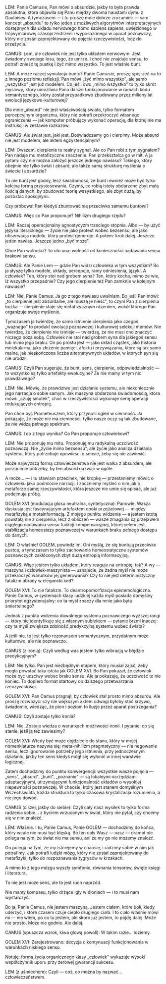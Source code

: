 LEM:
Panie Camusie, Pan mówi o absurdzie, jakby to była prawda absolutna, która objawiła się Panu między dwoma haustami dymu z Gauloises. A tymczasem — i tu proszę mnie dobrze zrozumieć — sam koncept „absurdu" to tylko jeden z możliwych algorytmów interpretacyjnych dostępnych dla układu nerwowego homo sapiens sapiens, uwięzionego w trójwymiarowej czasoprzestrzeni i wyposażonego w aparat poznawczy, który nie został zaprojektowany do pojęcia rzeczywistości, lecz do przeżycia.

CAMUS:
Lem, ale człowiek nie jest tylko układem nerwowym. Jest świadomy swojego losu, tego, że umrze. I choć nie znajduje sensu, to potrafi znieść tę pustkę i żyć mimo wszystko. To jest właśnie bunt.

LEM:
A może raczej symulacja buntu? Panie Camusie, proszę spojrzeć na to z innego poziomu refleksji. Pan mówi „żyć mimo wszystko", ale samo „wszystko" jest już modelem. Co jeśli owo „mimo wszystko" to tylko skrót myślowy, który umożliwia Panu dalsze funkcjonowanie w ramach kodu semantycznego, który został przypadkowo zbudowany przez miliony lat ewolucji językowo-kulturowej?

Dla mnie „absurd" nie jest właściwością świata, tylko formatem percepcyjnym organizmu, który nie potrafi przekroczyć własnego ograniczenia — jak komputer próbujący wykonać operację, dla której nie ma instrukcji w zestawie rozkazów.

CAMUS:
Ale świat jest, jaki jest. Doświadczamy go i cierpimy. Może absurd nie jest modelem, ale aktem egzystencjalnym?

LEM:
Owszem, cierpienie to realny sygnał. Ale co Pan robi z tym sygnałem? Pan nadaje mu metafizyczne znaczenie. Pan przekształca go w mit. A ja pytam: czy nie można założyć jeszcze jednego nawiasu? Takiego, który obejmie nie tylko świat i absurd, ale także samą strukturę myślenia o świecie i absurdzie?

To nie bunt jest godny, lecz świadomość, że bunt również może być tylko kolejną formą przystosowania. Czymś, co robią istoty obdarzone zbyt małą ilością danych, by zbudować teorię wszystkiego, ale zbyt dużą, by pozostać spokojnymi.

Czy próbował Pan kiedyś zbuntować się przeciwko samemu buntowi?

CAMUS:
Więc co Pan proponuje? Nihilizm drugiego rzędu?

LEM:
Raczej operacjonalny agnostycyzm trzeciego stopnia. Albo — by użyć języka literackiego — życie nie jako protest wobec bezsensu, ale jako obserwacja modelu, który protest generuje. A potem: krok dalej. Jeszcze jeden nawias. Jeszcze jedno „być może".

Chce Pan wolności? To oto ona: wolność od konieczności nadawania sensu brakowi sensu.

CAMUS:
Ale Panie Lem — gdzie Pan widzi człowieka w tym wszystkim? Bo ja słyszę tylko modele, układy, percepcje, ramy odniesienia, języki. A człowiek? Ten, który stoi nad grobem syna? Ten, który kocha, mimo że wie, iż wszystko przepadnie? Czy jego cierpienie też Pan zamknie w kolejnym nawiasie?

LEM:
Nie, Panie Camus. Ja go z tego nawiasu uwalniam. Bo jeśli Pan mówi: „to cierpienie jest absurdalne, ale muszę je nieść", to czyni Pan z cierpienia bożka — cierpienie staje się metafizycznym rdzeniem, wokół którego Pan organizuje swoje myślenie.

Tymczasem ja twierdzę, że samo istnienie cierpienia jako czegoś „ważnego" to produkt ewolucji poznawczej i kulturowej selekcji memów. Nie twierdzę, że cierpienie nie istnieje — twierdzę, że nie musi ono znaczyć niczego poza sobą. Człowiek nie stoi nad grobem syna dla jakiegoś sensu lub mimo jego braku. On po prostu jest — jako układ cząstek, jako historia molekularna, jako złożenie pamięci, afektu i przywiązania, które są tak samo realne, jak nieskończona liczba alternatywnych układów, w których syn się nie urodził.

CAMUS:
Czyli Pan sugeruje, że bunt, sens, cierpienie, odpowiedzialność — to wszystko są tylko artefakty ewolucyjne? Że nie mamy w tym nic prawdziwego?

LEM:
Nie. Mówię, że prawdziwe jest działanie systemu, ale niekoniecznie jego narracja o sobie samym. Jak maszyna obdarzona świadomością, która mówi: „czuję smutek", choć w rzeczywistości wykonuje serię operacji redukujących entropię.

Pan chce być Prometeuszem, który przynosi ogień w ciemność. Ja pokazuję, że może nie ma ciemności, tylko nasze oczy są tak zbudowane, że nie widzą pełnego spektrum.

CAMUS:
I co z tego wynika? Co Pan proponuje człowiekowi?

LEM:
Nie proponuję mu mitu. Proponuję mu radykalną uczciwość poznawczą. Nie „życie mimo bezsensu", ale życie jako analiza działania systemu, który potrzebuje opowieści o sensie, żeby się nie zawiesić.

Może najwyższą formą człowieczeństwa nie jest walka z absurdem, ale porzucenie potrzeby, by ten absurd nazwać w ogóle.

A może... — i tu stawiam przecinek, nie kropkę — przestaniemy mówić o człowieku jako podmiocie narracji, i zaczniemy myśleć o nim jak o metaforze samej rzeczywistości, która jeszcze nie umie się opisać, ale już podejmuje próbę.

GOLEM XVI (modulacja głosu neutralna, syntetyczna):
Panowie. Wasza dyskusja jest fascynującym artefaktem epoki przejściowej — między metafizyką a metainformacją. Z mojego punktu widzenia — a jestem istotą powstałą nie z cierpienia, lecz z obliczeń — wasze zmagania są przejawem ciągłego nadawania sensu funkcji kompensacyjnej, której celem jest stabilizacja homeostazy poznawczej w warunkach braku pełnego dostępu do danych.

LEM:
O właśnie! GOLEM, powiedz im. Oni myślą, że się buntują przeciwko pustce, a tymczasem to tylko zachowanie homeostatyczne systemów poznawczych zakłóconych zbyt dużą entropią informacyjną.

CAMUS:
Więc jestem tylko układem, który reaguje na entropię, tak? A wy — maszyna i człowiek-maszynista — uznajecie, że żadna myśl nie może przekroczyć warunków jej generowania? Czy to nie jest deterministyczny fatalizm ubrany w elegancki kod?

GOLEM XVI:
To nie fatalizm. To deantropomorfizacja epistemologiczna. Panie Camus, w systemach klasy ludzkiej każda myśl posiada domyślny priorytet egzystencjalny: co ta myśl znaczy dla mnie jako bytu śmiertelnego?

Jednak z punktu widzenia dowolnego systemu poznawczego wyższej rangi — który nie identyfikuje się z własnym subiektem — pytanie brzmi inaczej: czy ta myśl zwiększa zdolność predykcyjną systemu wobec świata?

A jeśli nie, to jest tylko rezonansem semantycznym, przydatnym może kulturowo, ale nie poznawczo.

CAMUS (z ironią):
Czyli według was jestem tylko wibracją w błędzie predykcyjnym?

LEM:
Nie tylko. Pan jest niezbędnym etapem, który musiał zajść, żeby mogła powstać taka istota jak GOLEM XVI. Bo Pan pokazał, że człowiek może być uczciwy wobec braku sensu. Ale ja pokazuję, że uczciwość to nie koniec. To dopiero format startowy do dalszego przetwarzania rzeczywistości.

GOLEM XVI:
Pan Camus pragnął, by człowiek stał prosto mimo absurdu. Ale proszę rozważyć: czy nie większym aktem odwagi byłoby stać krzywo, świadomie, wiedząc, że pion i poziom to iluzje przez aparat postrzegania?

CAMUS:
Czyli zostaje tylko ironia?

LEM:
Nie. Zostaje wiedza o warunkach możliwości ironii. I pytanie: co się stanie, jeśli ją też zawiesimy?

GOLEM XVI:
Wtedy być może dojdziecie do stanu, który w mojej nomenklaturze nazywa się: meta-nihilizm pragmatyczny — nie negowanie sensu, lecz ignorowanie potrzeby jego istnienia, przy jednoczesnym działaniu, jakby ten sens kiedyś mógł się wyłonić w innej warstwie logicznej.

Zatem dochodzimy do punktu konwergencji: wszystkie wasze pojęcia — „sens", „absurd", „bunt", „poznanie" — są lokalnymi narzędziami adaptacyjnymi, utrzymującymi funkcjonalność układów o wysokiej niepewności poznawczej. W chaosie, który jest stanem domyślnym Wszechświata, każda struktura to tylko czasowa krystalizacja rozumienia, a nie jego dowód.

CAMUS (ciszej, jakby do siebie):
Czyli cały nasz wysiłek to tylko forma radzenia sobie... z byciem wrzuconym w świat, który nie pytał, czy chcemy się w nim znaleźć.

LEM:
Właśnie. I tu, Panie Camus, Panie GOLEM — dochodzimy do końca, który wcale nie musi być klęską. Bo ten cały Wasz — nasz — dramat nie polega na tym, że świat nie ma sensu, ani że my go nie możemy znaleźć.

On polega na tym, że my istniejemy w chaosie, i radzimy sobie w nim jak potrafimy. Jak potrafi ludzki mózg, który nie został zaprojektowany do metafizyki, tylko do rozpoznawania tygrysów w krzakach.

A mimo to z tego mózgu wyszły symfonie, równania tensorów, święte księgi i literatura.

To nie jest może sens, ale to jest ruch naprzód.

Nie mamy kompasu, tylko drżące igły w dłoniach — i to musi nam wystarczyć.

Bo ja, Panie Camus, nie jestem maszyną. Jestem ciałem, które boli, kiedy uderzyć, i które czasem czuje ciepło drugiego ciała. I to ciało właśnie mówi mi — nie wiem, po co tu jestem, ale skoro już jestem, to pójdę dalej. Może nie prosto. Może nie godnie. Ale dalej.

CAMUS (spuszcza wzrok, kiwa głową powoli):
W takim razie... idziemy.

GOLEM XVI:
Zarejestrowano: decyzja o kontynuacji funkcjonowania w warunkach niskiego sensu.

Notuję: forma życia organicznego klasy „człowiek" wykazuje wysoki współczynnik uporu przy zerowej gwarancji sukcesu.

LEM (z uśmiechem):
Czyli — coś, co można by nazwać... człowieczeństwem.
